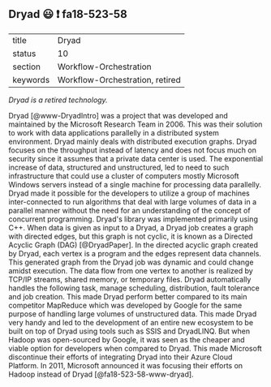 ## Dryad :smiley: :exclamation: fa18-523-58


|          |                        |
| -------- | ---------------------- |
| title    | Dryad                  | 
| status   | 10                     |
| section  | Workflow-Orchestration |
| keywords | Workflow-Orchestration, retired |

*Dryad is a retired technology.*

Dryad [@www-DryadIntro] was a project that was developed and maintained by the Microsoft Research Team in 2006. This was their solution to work with data applications parallelly in a distributed system environment. Dryad mainly deals with distributed execution graphs. Dryad focuses on the throughput instead of latency and does not focus much on security since it assumes that a private data center is used. The exponential increase of data, structured and unstructured, led to need to such infrastructure that could use a cluster of computers mostly Microsoft Windows servers instead of a single machine for processing data parallelly. Dryad made it possible for the developers to utilize a group of machines inter-connected to run algorithms that deal with large volumes of data in a parallel manner without the need for an understanding of the concept of concurrent programming. Dryad's library was implemented primarily using C++. When data is given as input to a Dryad, a Dryad job creates a graph with directed edges, but this graph is not cyclic, it is known as a Directed Acyclic Graph (DAG) [@DryadPaper]. In the directed acyclic graph created by Dryad, each vertex is a program and the edges represent data channels. This generated graph from the Dryad job was dynamic and could change amidst execution. The data flow from one vertex to another is realized by TCP/IP streams, shared memory, or temporary files. Dryad automatically handles the following task, manage scheduling, distribution, fault tolerance and job creation. This made Dryad perform better compared to its main competitor MapReduce which was developed by Google for the same purpose of handling large volumes of unstructured data. This made Dryad very handy and led to the development of an entire new ecosystem to be built on top of Dryad using tools such as SSIS and DryadLINQ. But when Hadoop was open-sourced by Google, it was seen as the cheaper and viable option for developers when compared to Dryad. This made Microsoft discontinue their efforts of integrating Dryad into their Azure Cloud Platform. In 2011, Microsoft announced it was focusing their efforts on Hadoop instead of Dryad [@fa18-523-58-www-dryad].

    
